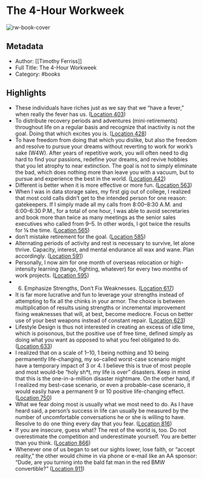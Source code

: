 # The 4-Hour Workweek

![rw-book-cover](https://images-na.ssl-images-amazon.com/images/I/51pPn2LkI8L._SL200_.jpg)

## Metadata
- Author: [[Timothy Ferriss]]
- Full Title: The 4-Hour Workweek
- Category: #books

## Highlights
- These individuals have riches just as we say that we “have a fever,” when really the fever has us. ([Location 403](https://readwise.io/to_kindle?action=open&asin=B002WE46UW&location=403))
- To distribute recovery periods and adventures (mini-retirements) throughout life on a regular basis and recognize that inactivity is not the goal. Doing that which excites you is. ([Location 428](https://readwise.io/to_kindle?action=open&asin=B002WE46UW&location=428))
- To have freedom from doing that which you dislike, but also the freedom and resolve to pursue your dreams without reverting to work for work’s sake (W4W). After years of repetitive work, you will often need to dig hard to find your passions, redefine your dreams, and revive hobbies that you let atrophy to near extinction. The goal is not to simply eliminate the bad, which does nothing more than leave you with a vacuum, but to pursue and experience the best in the world. ([Location 442](https://readwise.io/to_kindle?action=open&asin=B002WE46UW&location=442))
- Different is better when it is more effective or more fun. ([Location 563](https://readwise.io/to_kindle?action=open&asin=B002WE46UW&location=563))
- When I was in data storage sales, my first gig out of college, I realized that most cold calls didn’t get to the intended person for one reason: gatekeepers. If I simply made all my calls from 8:00–8:30 A.M. and 6:00–6:30 P.M., for a total of one hour, I was able to avoid secretaries and book more than twice as many meetings as the senior sales executives who called from 9–5. In other words, I got twice the results for ⅛ the time. ([Location 565](https://readwise.io/to_kindle?action=open&asin=B002WE46UW&location=565))
- don’t mistake retirement for the goal. ([Location 585](https://readwise.io/to_kindle?action=open&asin=B002WE46UW&location=585))
- Alternating periods of activity and rest is necessary to survive, let alone thrive. Capacity, interest, and mental endurance all wax and wane. Plan accordingly. ([Location 591](https://readwise.io/to_kindle?action=open&asin=B002WE46UW&location=591))
- Personally, I now aim for one month of overseas relocation or high-intensity learning (tango, fighting, whatever) for every two months of work projects. ([Location 595](https://readwise.io/to_kindle?action=open&asin=B002WE46UW&location=595))
- 6. Emphasize Strengths, Don’t Fix Weaknesses. ([Location 617](https://readwise.io/to_kindle?action=open&asin=B002WE46UW&location=617))
- It is far more lucrative and fun to leverage your strengths instead of attempting to fix all the chinks in your armor. The choice is between multiplication of results using strengths or incremental improvement fixing weaknesses that will, at best, become mediocre. Focus on better use of your best weapons instead of constant repair. ([Location 623](https://readwise.io/to_kindle?action=open&asin=B002WE46UW&location=623))
- Lifestyle Design is thus not interested in creating an excess of idle time, which is poisonous, but the positive use of free time, defined simply as doing what you want as opposed to what you feel obligated to do. ([Location 633](https://readwise.io/to_kindle?action=open&asin=B002WE46UW&location=633))
- I realized that on a scale of 1–10, 1 being nothing and 10 being permanently life-changing, my so-called worst-case scenario might have a temporary impact of 3 or 4. I believe this is true of most people and most would-be “holy sh*t, my life is over” disasters. Keep in mind that this is the one-in-a-million disaster nightmare. On the other hand, if I realized my best-case scenario, or even a probable-case scenario, it would easily have a permanent 9 or 10 positive life-changing effect. ([Location 750](https://readwise.io/to_kindle?action=open&asin=B002WE46UW&location=750))
- What we fear doing most is usually what we most need to do. As I have heard said, a person’s success in life can usually be measured by the number of uncomfortable conversations he or she is willing to have. Resolve to do one thing every day that you fear. ([Location 816](https://readwise.io/to_kindle?action=open&asin=B002WE46UW&location=816))
- If you are insecure, guess what? The rest of the world is, too. Do not overestimate the competition and underestimate yourself. You are better than you think. ([Location 866](https://readwise.io/to_kindle?action=open&asin=B002WE46UW&location=866))
- Whenever one of us began to set our sights lower, lose faith, or “accept reality,” the other would chime in via phone or e-mail like an AA sponsor: “Dude, are you turning into the bald fat man in the red BMW convertible?” ([Location 911](https://readwise.io/to_kindle?action=open&asin=B002WE46UW&location=911))
